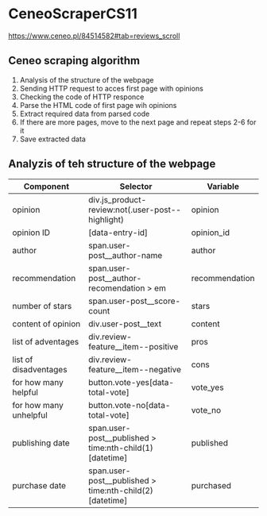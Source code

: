 # CeneoScraperCS11
https://www.ceneo.pl/84514582#tab=reviews_scroll 

## Ceneo scraping algorithm
1. Analysis of the structure of the webpage
2. Sending HTTP request to acces first page with opinions
3. Checking the code of HTTP responce
4. Parse the HTML code of first page wih opinions
5. Extract required data from parsed code
6. If there are more pages, move to the next page and repeat steps 2-6 for it
7. Save extracted data

## Analyzis of teh structure of the webpage
|Component|Selector|Variable|
|---------|--------|--------|
|opinion|div.js_product-review:not(.user-post--highlight)|opinion|
|opinion ID|[data-entry-id]|opinion_id|
|author|span.user-post__author-name|author|
|recommendation|span.user-post__author-recomendation  > em|recommendation|
|number of stars|span.user-post__score-count|stars|
|content of opinion|div.user-post__text|content|
|list of adventages|div.review-feature__item--positive|pros|
|list of disadventages|div.review-feature__item--negative|cons|
|for how many helpful|button.vote-yes[data-total-vote]|vote_yes|
|for how many unhelpful|button.vote-no[data-total-vote]|vote_no|
|publishing date|span.user-post__published > time:nth-child(1)[datetime]|published|
|purchase date|span.user-post__published > time:nth-child(2)[datetime]|purchased|